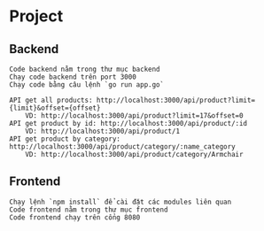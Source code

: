 # Project


## Backend
	Code backend nằm trong thư mục backend
	Chạy code backend trên port 3000
	Chạy code bằng câu lệnh `go run app.go`
	
	API get all products: http://localhost:3000/api/product?limit={limit}&offset={offset}
		VD: http://localhost:3000/api/product?limit=17&offset=0
	API get product by id: http://localhost:3000/api/product/:id
		VD: http://localhost:3000/api/product/1
	API get product by category: http://localhost:3000/api/product/category/:name_category
		VD: http://localhost:3000/api/product/category/Armchair
		
## Frontend
	Chạy lệnh `npm install` để cài đặt các modules liên quan
	Code frontend nằm trong thư mục frontend
	Code frontend chạy trên cổng 8080
	